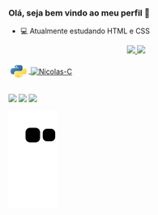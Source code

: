 ### Olá, seja bem vindo ao meu perfil 🙂

- 💻 Atualmente estudando HTML e CSS

<div align="center">
  <a href="https://github.com/nicolasamedeiros">
  <img height="180em" src="https://github-readme-stats.vercel.app/api?username=nicolasamedeiros&show_icons=true&theme=dark&include_all_commits=true&count_private=true"/>
  <img height="180em" src="https://github-readme-stats.vercel.app/api/top-langs/?username=nicolasamedeiros&layout=compact&langs_count=7&theme=dark"/>
</div>

  <div style="display: inline_block"><br>
  <img align="center" alt="Nicolas-Python" height="30" width="40" src="https://raw.githubusercontent.com/devicons/devicon/master/icons/python/python-original.svg">
  <img align="center" alt="Nicolas-C" height="30" width="40" src="https://cdn.jsdelivr.net/gh/devicons/devicon/icons/c/c-original.svg">
</div>
  
##
  
<div>
  <a href="https://www.instagram.com/nicolas_a_medeiros/" target="_blank"><img src="https://img.shields.io/badge/-Instagram-%23E4405F?style=for-the-badge&logo=instagram&logoColor=white" target="_blank"></a>
 	<a href="https://www.twitch.tv/sens3_" target="_blank"><img src="https://img.shields.io/badge/Twitch-9146FF?style=for-the-badge&logo=twitch&logoColor=white" target="_blank"></a>
  <a href = "mailto:nicolas.amedeiros@gmail.com"><img src="https://img.shields.io/badge/-Gmail-%23333?style=for-the-badge&logo=gmail&logoColor=white" target="_blank"></a>

  ![Snake animation](https://github.com/nicolasamedeiros/nicolasamedeiros/blob/output/github-contribution-grid-snake.svg)
</div>
